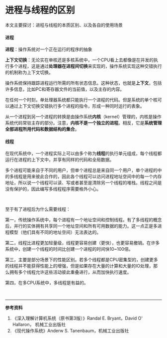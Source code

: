 # 进程与线程的区别

本文主要探讨：进程与线程的本质区别、以及各自的使用场景

#### 进程

**进程**：操作系统对一个正在运行的程序的抽象

**上下文切换**：无论实在单核还是多核系统中，一个CPU看上去都像是在并发的执行多个进程，这是通过**处理器在进程间切换**来实现的，操作系统实现这种交错执行的机制称为上下文切换。

操作系统保持跟踪进程运行所需的所有状态信息。这种状态，也就是**上下文**，包括许多信息，比如PC和寄存器文件的当前值，以及主存的内容。

在任何一个时刻，单处理器系统都只能执行一个进程的代码。但是系统的单个核可以通过上下文切换交错执行多个进程的指令，形成一种同时运行的表象。

从一个进程到另一个进程的转换是由操作系统**内核**（kernel）管理的，内核是操作系统代码常驻主存的部分。注意，**内核不是一个独立的进程**。相反，它是**系统管理全部进程所用代码和数据结构的集合**。

#### 线程

在现代系统中，一个进程实际上可以由多个称为**线程**的执行单元组成，每个线程都运行在进程的上下文中，并享有同样的代码和全局数据。

多个进程可能来自于不同的用户，但单个进程总是来自同一个用户，单个进程的中的多线程是用来彼此合作的，因此各个线程可以访问进程地址空间中的每一个内存地址，所以说一个线程可以读、写或者甚至是清除另一个线程的堆栈。线程之间是没有保护的，因此编写多线程程序需要格外小心。

<br>

至于有了进程后为什么需要线程：

第一，传统操作系统中，每个进程有一个地址空间和控制线程。有了多线程的概念后，并行的实体拥有共享同一个地址空间和所有可用数据的能力。这一点正是多进程模型（他们具有不同的地址空间）无法表达的。

第二，线程比进程更加轻量级，线程更容易创建（更快），也更容易撤销。在许多系统中，创建一个线程的时间比创建一个进程的时间快10~100倍。

第三，主要是部分场景下的性能区别。若多个线程都是CPU密集型的，创建更多的线程并不能获得性能上的增强，但是如果存在大量的计算和大量的IO处理，那么拥有多个线程允许这些活动彼此重叠进行，从而加快执行速度。

第四，在多CPU系统中，多线程是有益的。





<br>

---

**参考资料**

1. 《深入理解计算机系统（原书第3版）》Randal E. Bryant，David O' Hallaron， 机械工业出版社
2. 《现代操作系统》Anderw S. Tanenbaum，机械工业出版社